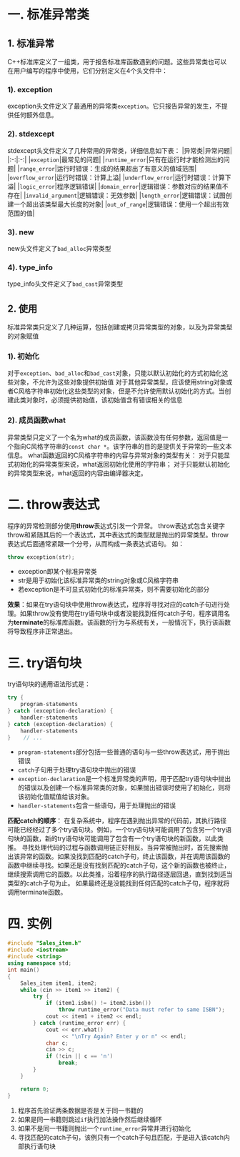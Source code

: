 # 一. 标准异常类
## 1. 标准异常
C++标准库定义了一组类，用于报告标准库函数遇到的问题。这些异常类也可以在用户编写的程序中使用，它们分别定义在4个头文件中：
### 1). exception
exception头文件定义了最通用的异常类`exception`。它只报告异常的发生，不提供任何额外信息。

### 2). stdexcept
stdexcept头文件定义了几种常用的异常类，详细信息如下表：
|异常类|异常问题|
|:-:|:-:|
|`exception`|最常见的问题|
|`runtime_error`|只有在运行时才能检测出的问题|
|`range_error`|运行时错误：生成的结果超出了有意义的值域范围|
|`overflow_error`|运行时错误：计算上溢|
|`underflow_error`|运行时错误：计算下溢|
|`logic_error`|程序逻辑错误|
|`domain_error`|逻辑错误：参数对应的结果值不存在|
|`invalid_argument`|逻辑错误：无效参数|
|`length_error`|逻辑错误：试图创建一个超出该类型最大长度的对象|
|`out_of_range`|逻辑错误：使用一个超出有效范围的值|

### 3). new
new头文件定义了`bad_alloc`异常类型

### 4). type_info
type_info头文件定义了`bad_cast`异常类型

## 2. 使用
标准异常类只定义了几种运算，包括创建或拷贝异常类型的对象，以及为异常类型的对象赋值
### 1). 初始化
对于`exception`、`bad_alloc`和`bad_cast`对象，只能以默认初始化的方式初始化这些对象，不允许为这些对象提供初始值
对于其他异常类型，应该使用string对象或者C风格字符串初始化这些类型的对象，但是不允许使用默认初始化的方式。当创建此类对象时，必须提供初始值，该初始值含有错误相关的信息

### 2). 成员函数what
异常类型只定义了一个名为what的成员函数，该函数没有任何参数，返回值是一个指向C风格字符串的`const char *`。该字符串的目的是提供关于异常的一些文本信息。
what函数返回的C风格字符串的内容与异常对象的类型有关：
对于只能显式初始化的异常类型来说，what返回初始化使用的字符串；
对于只能默认初始化的异常类型来说，what返回的内容由编译器决定。

# 二. throw表达式
程序的异常检测部分使用**throw**表达式引发一个异常。
throw表达式包含关键字throw和紧随其后的一个表达式，其中表达式的类型就是抛出的异常类型。throw表达式后面通常紧跟一个分号，从而构成一条表达式语句。
如：
```c++
throw exception(str);
```
- exception即某个标准异常类
- str是用于初始化该标准异常类的string对象或C风格字符串
- 若exception是不可显式初始化的标准异常类，则不需要初始化的部分

**效果**：如果在try语句块中使用throw表达式，程序将寻找对应的catch子句进行处理。如果throw没有使用在try语句块中或者没能找到任何catch子句，程序调用名为**terminate**的标准库函数。该函数的行为与系统有关，一般情况下，执行该函数将导致程序非正常退出。

# 三. try语句块
try语句块的通用语法形式是：
```c++
try {
    program-statements
} catch (exception-declaration) {
    handler-statements
} catch (exception-declaration) {
    handler-statements
}    // ...
```
* `program-statements`部分包括一些普通的语句与一些throw表达式，用于抛出错误
* `catch`子句用于处理try语句块中抛出的错误
* `exception-declaration`是一个标准异常类的声明，用于匹配try语句块中抛出的错误以及创建一个标准异常类的对象，如果抛出错误时使用了初始化，则将该初始化值赋值给该对象。
* `handler-statements`包含一些语句，用于处理抛出的错误

**匹配catch的顺序**：
在复杂系统中，程序在遇到抛出异常的代码前，其执行路径可能已经经过了多个try语句块。例如，一个try语句块可能调用了包含另一个try语句块的函数，新的try语句块可能调用了包含有一个try语句块的新函数，以此类推。
寻找处理代码的过程与函数调用链正好相反。当异常被抛出时，首先搜索抛出该异常的函数。如果没找到匹配的catch子句，终止该函数，并在调用该函数的函数中继续寻找。如果还是没有找到匹配的catch子句，这个新的函数也被终止，继续搜索调用它的函数。以此类推，沿着程序的执行路径逐层回退，直到找到适当类型的catch子句为止。
如果最终还是没能找到任何匹配的catch子句，程序就将调用terminate函数。

# 四. 实例
```c++
#include "Sales_item.h"
#include <iostream>
#include <string>
using namespace std;
int main()
{
    Sales_item item1, item2;
    while (cin >> item1 >> item2) {
        try {
            if (item1.isbn() != item2.isbn())
                throw runtime_error("Data must refer to same ISBN");
            cout << item1 + item2 << endl;
        } catch (runtime_error err) {
            cout << err.what()
                 << "\nTry Again? Enter y or n" << endl;
            char c;
            cin >> c;
            if (!cin || c == 'n')
                break;
        }
    }

    return 0;
}
```
1. 程序首先验证两条数据是否是关于同一书籍的
2. 如果是同一书籍则跳过`if`执行加法操作然后继续循环
3. 如果不是同一书籍则抛出一个`runtime_error`异常并进行初始化
4. 寻找匹配的catch子句，该例只有一个catch子句且匹配，于是进入该catch内部执行语句块